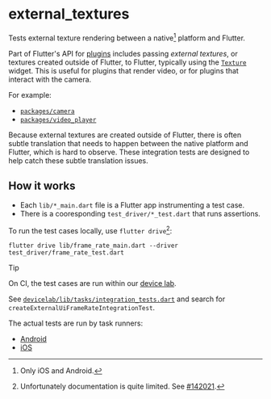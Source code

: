 # external_textures

Tests external texture rendering between a native[^1] platform and Flutter.

Part of Flutter's API for [plugins](https://flutter.dev/docs/development/packages-and-plugins/developing-packages#plugin) includes passing _external textures_, or textures
created outside of Flutter, to Flutter, typically using the [`Texture`][texture]
widget. This is useful for plugins that render video, or for plugins that
interact with the camera.

For example:

- [`packages/camera`][camera]
- [`packages/video_player`][video_player]

[texture]: https://api.flutter.dev/flutter/widgets/Texture-class.html
[camera]: https://github.com/flutter/packages/tree/8255fbed74465425a1ec06a1804225e705e29f52/packages/camera
[video_player]: https://github.com/flutter/packages/tree/8255fbed74465425a1ec06a1804225e705e29f52/packages/video_player

Because external textures are created outside of Flutter, there is often subtle
translation that needs to happen between the native platform and Flutter, which
is hard to observe. These integration tests are designed to help catch these
subtle translation issues.

## How it works

- Each `lib/*_main.dart` file is a Flutter app instrumenting a test case.
- There is a cooresponding `test_driver/*_test.dart` that runs assertions.

To run the test cases locally, use `flutter drive`[^2]:

```shell
flutter drive lib/frame_rate_main.dart --driver test_driver/frame_rate_test.dart
```

> [!TIP]
> On CI, the test cases are run within our [device lab](../../devicelab/README.md).
>
> See [`devicelab/lib/tasks/integration_tests.dart`](../../devicelab/lib/tasks/integration_tests.dart)
> and search for `createExternalUiFrameRateIntegrationTest`.
>
> The actual tests are run by task runners:
>
> - [Android](../../devicelab/bin/tasks/external_ui_integration_test.dart)
> - [iOS](../../devicelab/bin/tasks/external_ui_integration_test_ios.dart)

[^1]: Only iOS and Android.
[^2]: Unfortunately documentation is quite limited. See [#142021](https://github.com/flutter/flutter/issues/142021).
